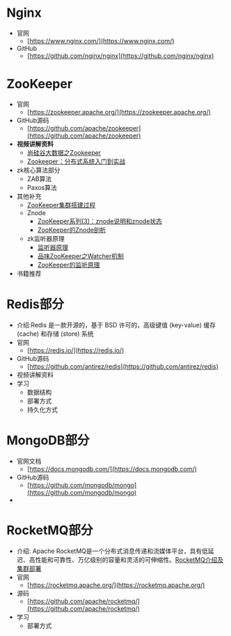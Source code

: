 # Nginx
- 官网
   - [https://www.nginx.com/](https://www.nginx.com/)
- GitHub
   - [https://github.com/nginx/nginx](https://github.com/nginx/nginx)


# ZooKeeper
- 官网
   - [https://zookeeper.apache.org/](https://zookeeper.apache.org/) 
- GitHub源码
   - [https://github.com/apache/zookeeper](https://github.com/apache/zookeeper)
- **视频讲解资料**
   - [尚硅谷大数据之Zookeeper](https://www.bilibili.com/video/av32093417)
   - [Zookeeper：分布式系统入门到实战](https://www.youtube.com/watch?v=BhosKsE8up8)
- zk核心算法部分
   - ZAB算法
   - Paxos算法
- 其他补充
   - [ ZooKeeper集群搭建过程](https://juejin.im/post/5ba879ce6fb9a05d16588802) 
   - Znode 
      - [ZooKeeper系列(3)：znode说明和znode状态](https://www.cnblogs.com/f-ck-need-u/p/9233249.html)
      - [ZooKeeper的Znode剖析](https://blog.csdn.net/lihao21/article/details/51810395)
   - zk监听器原理
      - [监听器原理](https://www.bilibili.com/video/av32093417/?p=14)
      - [品味ZooKeeper之Watcher机制
](https://www.jianshu.com/p/4c071e963f18)
      - [ZooKeeper的监听原理
](https://blog.csdn.net/qq_34913075/article/details/79017255)
- 书籍推荐


# Redis部分
- 介绍:Redis 是一款开源的，基于 BSD 许可的，高级键值 (key-value) 缓存 (cache) 和存储 (store) 系统
- 官网
  - [https://redis.io/](https://redis.io/)
- GitHub源码
   - [https://github.com/antirez/redis](https://github.com/antirez/redis)
- 视频讲解资料
- 学习
   - 数据结构
   - 部署方式
   - 持久化方式

# MongoDB部分
- 官网文档
   - [https://docs.mongodb.com/](https://docs.mongodb.com/)
- GitHub源码
   - [https://github.com/mongodb/mongo](https://github.com/mongodb/mongo)
- 


# RocketMQ部分
- 介绍: Apache RocketMQ是一个分布式消息传递和流媒体平台，具有低延迟、高性能和可靠性、万亿级别的容量和灵活的可伸缩性。[RocketMQ介绍及集群部署
](https://www.jianshu.com/p/23e04d8178b8)
- 官网
  - [https://rocketmq.apache.org/](https://rocketmq.apache.org/)
- 源码
   - [https://github.com/apache/rocketmq/](https://github.com/apache/rocketmq/) 
- 学习
   - 部署方式 